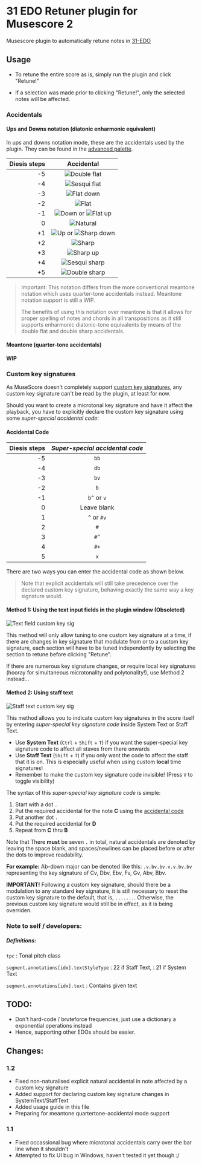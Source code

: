 # 31 EDO Retuner plugin for Musescore 2

Musescore plugin to automatically retune notes in [31-EDO](https://en.wikipedia.org/wiki/31_equal_temperament)

## Usage

- To retune the entire score as is, simply run the plugin and click "Retune!"

- If a selection was made prior to clicking "Retune!", only the selected
notes will be affected.

### Accidentals

#### Ups and Downs notation (diatonic enharmonic equivalent)

In ups and downs notation mode, these are the accidentals used by the
plugin. They can be found in the [advanced palette](https://musescore.org/en/handbook/palettes-and-workspaces#workspaces).

| Diesis steps | Accidental |
| ---: | :-----:|
| -5  | ![Double flat](images/bb.png) |
| -4  | ![Sesqui flat](images/db.png)  |
| -3  | ![Flat down](images/bd.png)  |
| -2  | ![Flat](images/b.png)  |
| -1  | ![Down](images/d.png) or ![Flat up](images/bu.png) |
| 0   | ![Natural](images/n.png) |
| +1  | ![Up](images/u.png) or ![Sharp down](images/sd.png) |
| +2  | ![Sharp](images/s.png)  |
| +3  | ![Sharp up](images/su.png) |
| +4  | ![Sesqui sharp](images/ss.png)  |
| +5  | ![Double sharp](images/x.png)  |

> Important: This notation differs from the more conventional meantone notation
> which uses quarter-tone accidentals instead. Meantone notation support is still a WIP.
>
> The benefits of using this notation over meantone is that it allows for proper
> spelling of notes and chords in all transpositions as it still supports enharmonic diatonic-tone equivalents
> by means of the double flat and double sharp accidentals.

#### Meantone (quarter-tone accidentals)

**WIP**

### Custom key signatures

As MuseScore doesn't completely support
[custom key signatures](https://musescore.org/en/handbook/key-signatures#custom-key-signatures),
any custom key signature can't be read by the plugin, at least for now.

Should you want to create a microtonal key signature and have it affect the
playback, you have to explicitly declare the custom key signature using some
*super-special accidental code*:

#### Accidental Code

| Diesis steps | *Super-special accidental code* |
| ----: | :----: |
| -5   | `bb` |
| -4   | `db`  |
| -3   | `bv`  |
| -2   | `b`  |
| -1   | `b^` or `v`|
| 0  | Leave blank  |
| 1   | `^` or `#v` |
| 2  | `#`  |
| 3   | `#^`  |
| 4  | `#+`  |
| 5   |  `x` |


There are two ways you can enter the accidental code as shown below.

> Note that explicit accidentals will still take precedence over the
> declared custom key signature, behaving exactly the same way a key signature
> would.

#### Method 1: Using the text input fields in the plugin window (Obsoleted)

![Text field custom key sig](images/2018/06/text-field-custom-key-sig.png)

This method will only allow tuning to one custom key signature at a time,
if there are changes in key signature that modulate from or to a custom key
signature, each section will have to be tuned independently by selecting
the section to retune before clicking "Retune".

If there are numerous key signature changes, or require local key signatures
(hooray for simultaneous microtonality and polytonality!), use Method 2 instead...

#### Method 2: Using staff text

![Staff text custom key sig](images/2018/06/staff-text-custom-key-sig.png)

This method allows you to indicate custom key signatures in the score itself
by entering *super-special key signature code* inside
System Text or Staff Text.

- Use **System Text** (`Ctrl` + `Shift` + `T`) if you want the super-special key signature code to affect
  all staves from there onwards
- Use **Staff Text** (`Shift` + `T`) if you only want the code to affect the staff that it is on.
  This is especially useful when using custom **local** time signatures!
- Remember to make the custom key signature code invisible! (Press `V` to toggle visibility)

The syntax of this *super-special key signature code* is simple:

1. Start with a dot `.`
2. Put the required accidental for the note **C** using the [accidental code](#accidental-code)
3. Put another dot `.`
4. Put the required accidental for **D**
5. Repeat from **C** thru **B**

Note that There **must** be seven `.` in total,
natural accidentals are denoted by leaving the space blank,
and spaces/newlines can be placed before or after the dots to improve readability.

**For example:**
Ab-down major can be denoted like this: `.v.bv.bv.v.v.bv.bv`
representing the key signature of Cv, Dbv, Ebv, Fv, Gv, Abv, Bbv.

**IMPORTANT!** Following a custom key signature, should there be a modulation to any standard
key signature, it is still necessary to reset the custom key signature to the default, that is,
`.......`. Otherwise, the previous custom key signature would still be in effect, as it is being
overriden.


### Note to self / developers:

##### Definitions:

`tpc`
: Tonal pitch class

`segment.annotations[idx].textStyleType`
: 22 if Staff Text,
: 21 if System Text

`segment.annotations[idx].text`
: Contains given text

## TODO:

- Don't hard-code / bruteforce frequencies, just use a dictionary a exponential operations instead
- Hence, supporting other EDOs should be easier.

## Changes:

### 1.2

- Fixed non-naturalised explicit natural accidental in note affected by a custom key signature
- Added support for declaring custom key signature changes in SystemText/StaffText
- Added usage guide in this file
- Preparing for meantone quartertone-accidental mode support

### 1.1

- Fixed occassional bug where microtonal accidentals carry over the bar line when it shouldn't
- Attempted to fix UI bug in Windows, haven't tested it yet though :/
